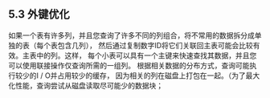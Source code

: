 ## 5.3 外键优化

如果一个表有许多列，并且您查询了许多不同的列组合，将不常用的数据拆分成单独的表（每个表包含几列），
然后通过复制数字ID将它们关联回主表可能会比较有效。主表中的列。这样，
每个小表可以具有一个主键来快速查找其数据，并且您可以使用联接操作仅查询所需的一组列。
根据相关数据的分布方式，查询可能执行较少的I / O并占用较少的缓存，
因为相关的列在磁盘上打包在一起。（为了最大化性能，查询尝试从磁盘读取尽可能少的数据块；
